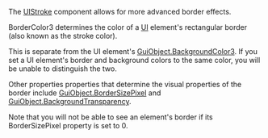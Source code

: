 The [UIStroke](https://developer.roblox.com/en-us/api-reference/class/UIStroke) component allows for more advanced border effects.

BorderColor3 determines the color of a [UI](https://developer.roblox.com/en-us/api-reference/class/GuiObject) element's rectangular border (also known as the stroke color).

This is separate from the UI element's [GuiObject.BackgroundColor3](https://developer.roblox.com/en-us/api-reference/property/GuiObject/BackgroundColor3). If you set a UI element's border and background colors to the same color, you will be unable to distinguish the two.

Other properties properties that determine the visual properties of the border include [GuiObject.BorderSizePixel](https://developer.roblox.com/en-us/api-reference/property/GuiObject/BorderSizePixel) and [GuiObject.BackgroundTransparency](https://developer.roblox.com/en-us/api-reference/property/GuiObject/BackgroundTransparency).

Note that you will not be able to see an element's border if its BorderSizePixel property is set to 0.